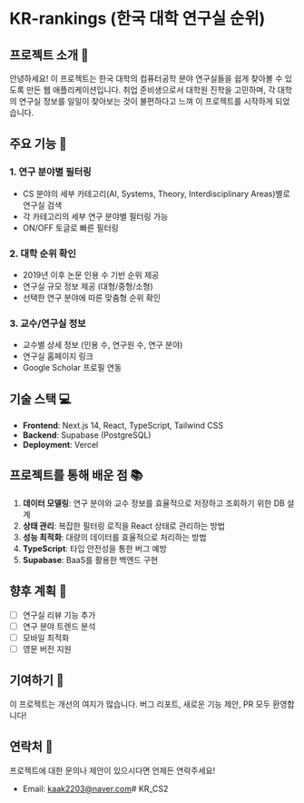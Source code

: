 # KR-rankings (한국 대학 연구실 순위)

## 프로젝트 소개 👋

안녕하세요! 이 프로젝트는 한국 대학의 컴퓨터공학 분야 연구실들을 쉽게 찾아볼 수 있도록 만든 웹 애플리케이션입니다. 취업 준비생으로서 대학원 진학을 고민하며, 각 대학의 연구실 정보를 일일이 찾아보는 것이 불편하다고 느껴 이 프로젝트를 시작하게 되었습니다.

## 주요 기능 🚀

### 1. 연구 분야별 필터링
- CS 분야의 세부 카테고리(AI, Systems, Theory, Interdisciplinary Areas)별로 연구실 검색
- 각 카테고리의 세부 연구 분야별 필터링 가능
- ON/OFF 토글로 빠른 필터링

### 2. 대학 순위 확인
- 2019년 이후 논문 인용 수 기반 순위 제공
- 연구실 규모 정보 제공 (대형/중형/소형)
- 선택한 연구 분야에 따른 맞춤형 순위 확인

### 3. 교수/연구실 정보
- 교수별 상세 정보 (인용 수, 연구원 수, 연구 분야)
- 연구실 홈페이지 링크
- Google Scholar 프로필 연동

## 기술 스택 💻

- **Frontend**: Next.js 14, React, TypeScript, Tailwind CSS
- **Backend**: Supabase (PostgreSQL)
- **Deployment**: Vercel


## 프로젝트를 통해 배운 점 📚

1. **데이터 모델링**: 연구 분야와 교수 정보를 효율적으로 저장하고 조회하기 위한 DB 설계
2. **상태 관리**: 복잡한 필터링 로직을 React 상태로 관리하는 방법
3. **성능 최적화**: 대량의 데이터를 효율적으로 처리하는 방법
4. **TypeScript**: 타입 안전성을 통한 버그 예방
5. **Supabase**: BaaS를 활용한 백엔드 구현

## 향후 계획 🎯

- [ ] 연구실 리뷰 기능 추가
- [ ] 연구 분야 트렌드 분석
- [ ] 모바일 최적화
- [ ] 영문 버전 지원

## 기여하기 🤝

이 프로젝트는 개선의 여지가 많습니다. 버그 리포트, 새로운 기능 제안, PR 모두 환영합니다!


## 연락처 📧

프로젝트에 대한 문의나 제안이 있으시다면 언제든 연락주세요!
- Email: kaak2203@naver.com# KR_CS2
